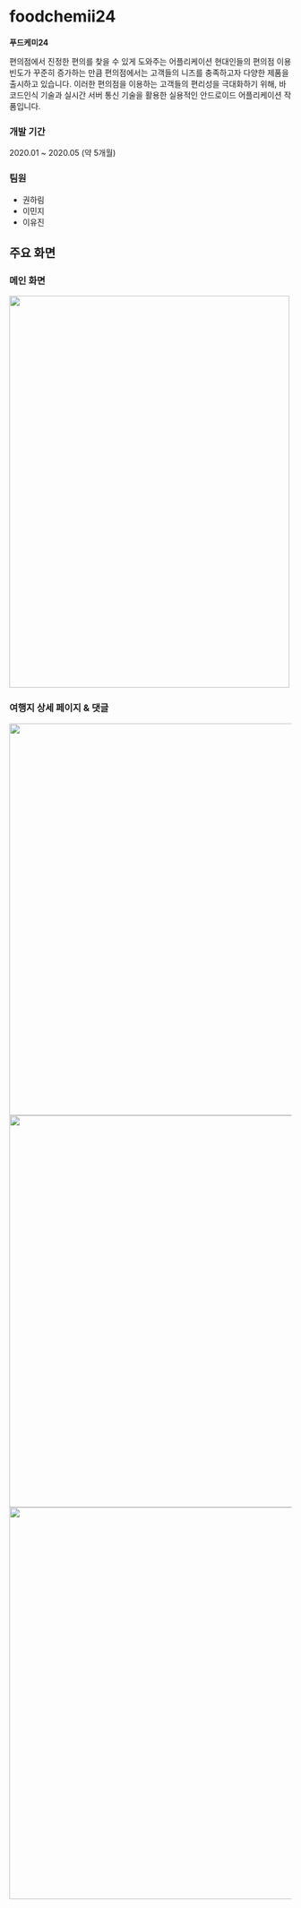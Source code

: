 # foodchemii24


**푸드케미24**

편의점에서 진정한 편의를 찾을 수 있게 도와주는 어플리케이션
현대인들의 편의점 이용 빈도가 꾸준히 증가하는 만큼 편의점에서는 고객들의 니즈를 충족하고자 다양한 제품을 출시하고 있습니다.
이러한 편의점을 이용하는 고객들의 편리성을 극대화하기 위해, 바코드인식 기술과 실시간 서버 통신 기술을 활용한 실용적인 안드로이드 어플리케이션 작품입니다.



### 개발 기간

2020.01 ~ 2020.05 (약 5개월)

### 팀원

- 권하림
- 이민지
- 이유진


## 주요 화면

### 메인 화면

<img src="./Desktop/img3.png"  width="500" height="700">

### 여행지 상세 페이지 & 댓글

<img src="./img/1.png" width=700>
<img src="./img/7.png" width=700>
<img src="./img/2.png" width=700>
